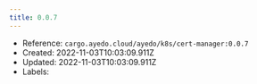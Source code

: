```yaml
---
title: 0.0.7
---
```



- Reference: `cargo.ayedo.cloud/ayedo/k8s/cert-manager:0.0.7`
- Created: 2022-11-03T10:03:09.911Z
- Updated: 2022-11-03T10:03:09.911Z
- Labels:


